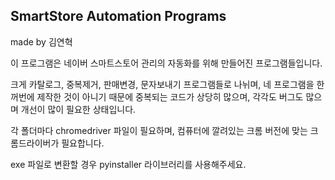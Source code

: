 ## SmartStore Automation Programs

made by 김연혁

이 프로그램은 네이버 스마트스토어 관리의 자동화를 위해 만들어진 프로그램들입니다.

크게 카탈로그, 중복제거, 판매변경, 문자보내기 프로그램들로 나뉘며, 네 프로그램을 한꺼번에 제작한 것이 아니기 때문에 중복되는 코드가 상당히 많으며, 각각도 버그도 많으며 개선이 많이 필요한 상태입니다.

각 폴더마다 chromedriver 파일이 필요하며, 컴퓨터에 깔려있는 크롬 버전에 맞는 크롬드라이버가 필요합니다.

exe 파일로 변환할 경우 pyinstaller 라이브러리를 사용해주세요.